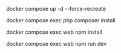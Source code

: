 docker compose up -d --force-recreate

docker compose exec php composer install

docker compose exec web npm install

docker compose exec web npm run dev